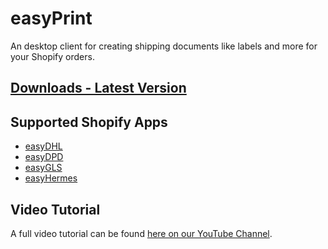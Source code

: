 # easyPrint
An desktop client for creating shipping documents like labels and more for your Shopify orders.

## [Downloads - Latest Version](https://github.com/by247apps/easyPrint-public/releases/latest)

## Supported Shopify Apps
* [easyDHL](https://apps.shopify.com/easydhl?locale=de)
* [easyDPD](https://apps.shopify.com/dpd-versand-services?locale=de)
* [easyGLS](https://apps.shopify.com/easygls?locale=de)
* [easyHermes](https://apps.shopify.com/easyhermes?locale=de)

## Video Tutorial
A full video tutorial can be found [here on our YouTube Channel](https://www.youtube.com/@247apps-shopifyexperts/search?query=easyprint).
